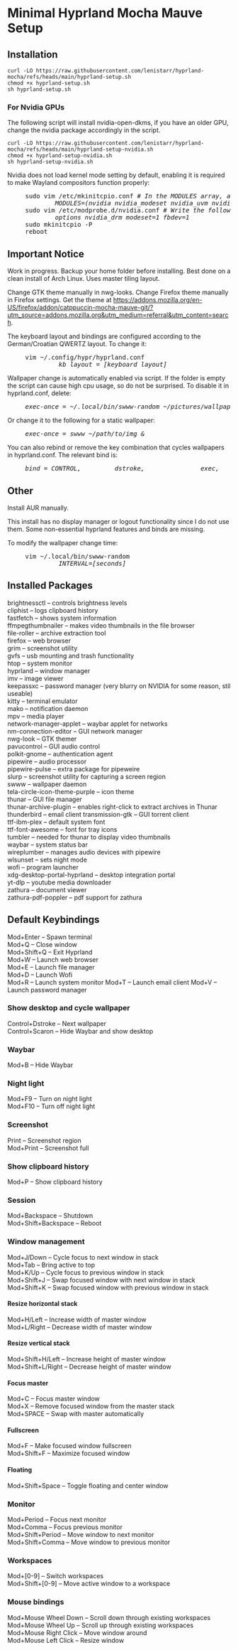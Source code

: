 # Minimal Hyprland Mocha Mauve Setup
## Installation
```
curl -LO https://raw.githubusercontent.com/lenistarr/hyprland-mocha/refs/heads/main/hyprland-setup.sh
chmod +x hyprland-setup.sh
sh hyprland-setup.sh
```
### For Nvidia GPUs
The following script will install nvidia-open-dkms, if you have an older GPU, change the nvidia package accordingly in the script. 
```
curl -LO https://raw.githubusercontent.com/lenistarr/hyprland-mocha/refs/heads/main/hyprland-setup-nvidia.sh
chmod +x hyprland-setup-nvidia.sh
sh hyprland-setup-nvidia.sh
```
Nvidia does not load kernel mode setting by default, enabling it is required to make Wayland compositors function properly:
<dl><dd>
<pre>
sudo vim /etc/mkinitcpio.conf <i># In the MODULES array, add the following module names:
        MODULES=(nvidia nvidia_modeset nvidia_uvm nvidia_drm)</i>
sudo vim /etc/modprobe.d/nvidia.conf # <i>Write the following:
        options nvidia_drm modeset=1 fbdev=1</i>
sudo mkinitcpio -P
reboot
</pre>
</dd></dl>

## Important Notice
Work in progress. Backup your home folder before installing. Best done on a clean install of Arch Linux. Uses master tiling layout. 

Change GTK theme manually in nwg-looks. Change Firefox theme manually in Firefox settings. Get the theme at https://addons.mozilla.org/en-US/firefox/addon/catppuccin-mocha-mauve-git/?utm_source=addons.mozilla.org&utm_medium=referral&utm_content=search.

The keyboard layout and bindings are configured according to the German/Croatian QWERTZ layout. To change it:
<dl><dd>
<pre>
vim ~/.config/hypr/hyprland.conf
         <i>kb_layout = [keyboard layout]</i>
</pre>
</dd></dl>
        
Wallpaper change is automatically enabled via script. If the folder is empty the script can cause high cpu usage, so do not be surprised. To disable it in hyprland.conf, delete:
<dl><dd>
<pre>
<i>exec-once = ~/.local/bin/swww-random ~/pictures/wallpapers &</i>
</pre>
</dd></dl>

Or change it to the following for a static wallpaper:
<dl><dd>
<pre>
<i>exec-once = swww ~/path/to/img &</i>
</pre>
</dd></dl>

You can also rebind or remove the key combination that cycles wallpapers in hyprland.conf. The relevant bind is:
<dl><dd>
<pre>
<i>bind = CONTROL,         dstroke,               exec,                   ~/.local/bin/swww-next-wallpaper</i>
</pre>
</dd></dl>

## Other 
Install AUR manually.

This install has no display manager or logout functionality since I do not use them. Some non-essential hyprland features and binds are missing. 

To modify the wallpaper change time:
<dl><dd>
<pre>
vim ~/.local/bin/swww-random
         <i>INTERVAL=[seconds]</i>
</pre>
</dd></dl>

## Installed Packages
brightnessctl – controls brightness levels  
cliphist – logs clipboard history  
fastfetch – shows system information  
ffmpegthumbnailer – makes video thumbnails in the file browser  
file-roller – archive extraction tool  
firefox – web browser  
grim – screenshot utility  
gvfs – usb mounting and trash functionality  
htop – system monitor  
hyprland – window manager  
imv – image viewer  
keepassxc – password manager (very blurry on NVIDIA for some reason, stil useable)  
kitty – terminal emulator  
mako – notification daemon  
mpv – media player  
network-manager-applet – waybar applet for networks  
nm-connection-editor – GUI network manager  
nwg-look – GTK themer  
pavucontrol – GUI audio control  
polkit-gnome – authentication agent  
pipewire – audio processor  
pipewire-pulse – extra package for pipeweire  
slurp – screenshot utility for capturing a screen region  
swww – wallpaper daemon  
tela-circle-icon-theme-purple – icon theme  
thunar – GUI file manager  
thunar-archive-plugin – enables right-click to extract archives in Thunar  
thunderbird – email client
transmission-gtk – GUI torrent client  
ttf-ibm-plex – default system font  
ttf-font-awesome – font for tray icons  
tumbler – needed for thunar to display video thumbnails  
waybar – system status bar  
wireplumber – manages audio devices with pipewire  
wlsunset – sets night mode  
wofi – program launcher  
xdg-desktop-portal-hyprland – desktop integration portal  
yt-dlp – youtube media downloader  
zathura – document viewer  
zathura-pdf-poppler – pdf support for zathura

## Default Keybindings
Mod+Enter – Spawn terminal  
Mod+Q – Close window  
Mod+Shift+Q – Exit Hyprland  
Mod+W – Launch web browser  
Mod+E – Launch file manager  
Mod+D – Launch Wofi  
Mod+R – Launch system monitor
Mod+T – Launch email client
Mod+V – Launch password manager

### Show desktop and cycle wallpaper
Control+Dstroke – Next wallpaper  
Control+Scaron – Hide Waybar and show desktop

### Waybar
Mod+B – Hide Waybar

### Night light
Mod+F9 – Turn on night light  
Mod+F10 – Turn off night light

### Screenshot
Print – Screenshot region  
Mod+Print – Screenshot full

### Show clipboard history
Mod+P – Show clipboard history

### Session
Mod+Backspace – Shutdown  
Mod+Shift+Backspace – Reboot 

### Window management
Mod+J/Down – Cycle focus to next window in stack  
Mod+Tab – Bring active to top  
Mod+K/Up – Cycle focus to previous window in stack  
Mod+Shift+J – Swap focused window with next window in stack  
Mod+Shift+K – Swap focused window with previous window in stack

#### Resize horizontal stack
Mod+H/Left – Increase width of master window  
Mod+L/Right – Decrease width of master window

#### Resize vertical stack
Mod+Shift+H/Left – Increase height of master window  
Mod+Shift+L/Right – Decrease height of master window

#### Focus master
Mod+C – Focus master window  
Mod+X – Remove focused window from the master stack  
Mod+SPACE – Swap with master automatically

#### Fullscreen
Mod+F – Make focused window fullscreen  
Mod+Shift+F – Maximize focused window

#### Floating
Mod+Shift+Space – Toggle floating and center window

### Monitor
Mod+Period – Focus next monitor  
Mod+Comma – Focus previous monitor  
Mod+Shift+Period – Move window to next monitor  
Mod+Shift+Comma – Move window to previous monitor

### Workspaces
Mod+[0-9] – Switch workspaces  
Mod+Shift+[0-9] – Move active window to a workspace

### Mouse bindings
Mod+Mouse Wheel Down – Scroll down through existing workspaces  
Mod+Mouse Wheel Up – Scroll up through existing workspaces  
Mod+Mouse Right Click – Move window around  
Mod+Mouse Left Click – Resize window
